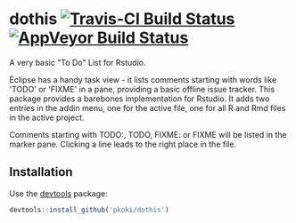 # dothis [![Travis-CI Build Status](https://travis-ci.org/pkoki/dothis.svg?branch=master)](https://travis-ci.org/pkoki/dothis) [![AppVeyor Build Status](https://ci.appveyor.com/api/projects/status/github/pkoki/dothis?branch=master&svg=true)](https://ci.appveyor.com/project/pkoki/dothis)
A very basic "To Do" List for Rstudio.

Eclipse has a handy task view - it lists comments starting with words like 'TODO' or 'FIXME' in a pane, providing a basic offline issue tracker. This package provides a barebones implementation for Rstudio. It adds two entries in the addin menu, one for the active file, one for all R and Rmd files in the active project. 

Comments starting with TODO:, TODO, FIXME: or FIXME will be listed in the marker pane. Clicking a line leads to the right place in the file.

## Installation
Use the [devtools](https://github.com/hadley/devtools) package:
```R
devtools::install_github('pkoki/dothis')
```
